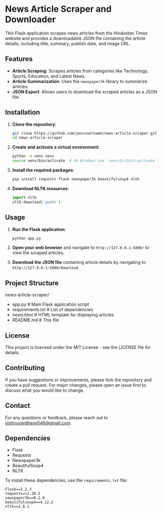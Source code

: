 # News Article Scraper and Downloader

This Flask application scrapes news articles from the Hindustan Times website and provides a downloadable JSON file containing the article details, including title, summary, publish date, and image URL.

## Features

- **Article Scraping**: Scrapes articles from categories like Technology, Sports, Education, and Latest News.
- **Article Summarization**: Uses the `newspaper3k` library to summarize articles.
- **JSON Export**: Allows users to download the scraped articles as a JSON file.

## Installation

1. **Clone the repository**:
    ```bash
    git clone https://github.com/yourusername/news-article-scraper.git
    cd news-article-scraper
    ```

2. **Create and activate a virtual environment**:
    ```bash
    python -m venv venv
    source venv/bin/activate  # On Windows use `venv\Scripts\activate`
    ```

3. **Install the required packages**:
    ```bash
    pip install requests flask newspaper3k beautifulsoup4 nltk
    ```

4. **Download NLTK resources**:
    ```python
    import nltk
    nltk.download('punkt')
    ```

## Usage

1. **Run the Flask application**:
    ```bash
    python app.py
    ```

2. **Open your web browser** and navigate to `http://127.0.0.1:5000/` to view the scraped articles.

3. **Download the JSON file** containing article details by navigating to `http://127.0.0.1:5000/download`.

## Project Structure

news-article-scraper/
- app.py # Main Flask application script
- requirements.txt # List of dependencies
- news.html # HTML template for displaying articles
- README.md # This file

## License
This project is licensed under the MIT License - see the LICENSE file for details.

## Contributing
If you have suggestions or improvements, please fork the repository and create a pull request. For major changes, please open an issue first to discuss what you would like to change.

## Contact
For any questions or feedback, please reach out to vishnuvardhanv046@gmail.com.
  
## Dependencies

- Flask
- Requests
- Newspaper3k
- BeautifulSoup4
- NLTK

To install these dependencies, use the `requirements.txt` file:

```plaintext
Flask==2.2.3
requests==2.28.2
newspaper3k==0.2.8
beautifulsoup4==4.12.2
nltk==3.8.1
